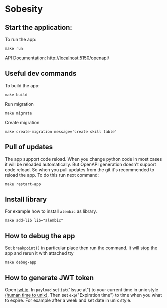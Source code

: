 # Sobesity

## Start the application:
To run the app:
```
make run
```

API Documentation: <a href="http://localhost:5150/openapi/" target="_blank">http://localhost:5150/openapi/</a>

## Useful dev commands
To build the app:
```
make build
```

Run migration
```
make migrate
```

Create migration
```
make create-migration message='create skill table'
```

## Pull of updates
The app support code reload. When you change python code in most cases it will be reloaded automatically.
But OpenAPI generation doesn't support code reload. So when you pull updates from the git it's recommended to reload 
the app. To do this run next command:
```
make restart-app
```

## Install library

For example how to install `alembic` as library.
```
make add-lib lib="alembic"
```

## How to debug the app
Set `breakpoint()` in particular place then run the command. It will stop the app and rerun it with attached tty
```
make debug-app
```


## How to generate JWT token
Open [jwt.io](jwt.io). In `payload` set `iat`("Issue at") to your current time in unix style [(human time to unix)](https://www.epochconverter.com/).
Then set `exp`("Expiration time") to time when you what to expire. For example after a week and set date in unix style.

